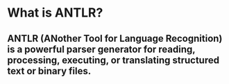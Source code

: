 ﻿# What is ANTLR?
## ANTLR (ANother Tool for Language Recognition) is a powerful parser generator for reading, processing, executing, or translating structured text or binary files.